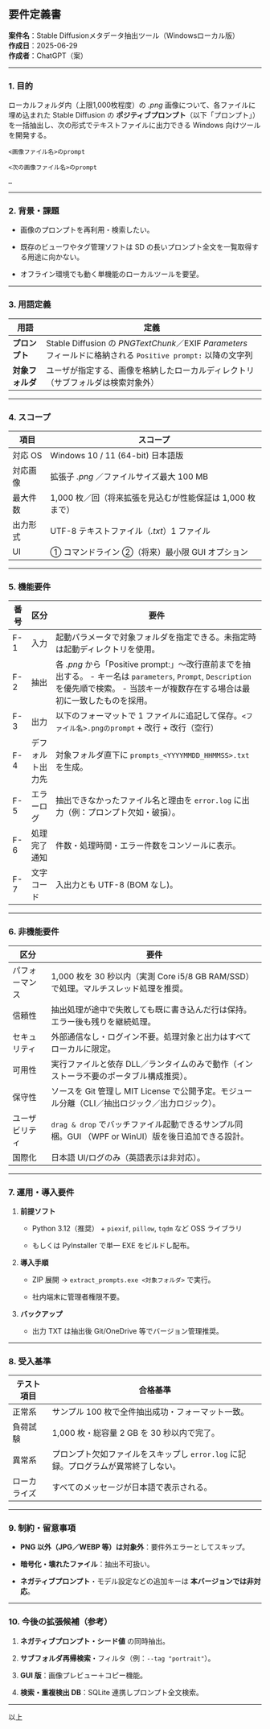 ﻿## 要件定義書

**案件名**：Stable Diffusionメタデータ抽出ツール（Windowsローカル版）  
**作成日**：2025-06-29  
**作成者**：ChatGPT（案）

---

### 1. 目的

ローカルフォルダ内（上限1,000枚程度）の _.png_ 画像について、各ファイルに埋め込まれた Stable Diffusion の **ポジティブプロンプト**（以下「プロンプト」）を一括抽出し、次の形式でテキストファイルに出力できる Windows 向けツールを開発する。

```
<画像ファイル名>のprompt

<次の画像ファイル名>のprompt

…
```

---

### 2. 背景・課題

- 画像のプロンプトを再利用・検索したい。
    
- 既存のビューワやタグ管理ソフトは SD の長いプロンプト全文を一覧取得する用途に向かない。
    
- オフライン環境でも動く単機能のローカルツールを要望。
    

---

### 3. 用語定義

|用語|定義|
|---|---|
|**プロンプト**|Stable Diffusion の _PNGTextChunk_／EXIF _Parameters_ フィールドに格納される `Positive prompt:` 以降の文字列|
|**対象フォルダ**|ユーザが指定する、画像を格納したローカルディレクトリ（サブフォルダは検索対象外）|

---

### 4. スコープ

|項目|スコープ|
|---|---|
|対応 OS|Windows 10 / 11 (64-bit) 日本語版|
|対応画像|拡張子 _.png_ ／ファイルサイズ最大 100 MB|
|最大件数|1,000 枚／回（将来拡張を見込むが性能保証は 1,000 枚まで）|
|出力形式|UTF-8 テキストファイル（_.txt_）1 ファイル|
|UI|① コマンドライン ②（将来）最小限 GUI オプション|

---

### 5. 機能要件

|番号|区分|要件|
|---|---|---|
|F-1|入力|起動パラメータで対象フォルダを指定できる。未指定時は起動ディレクトリを使用。|
|F-2|抽出|各 _.png_ から「Positive prompt:」〜改行直前までを抽出する。 - キー名は `parameters`, `Prompt`, `Description` を優先順で検索。 - 当該キーが複数存在する場合は最初に一致したものを採用。|
|F-3|出力|以下のフォーマットで 1 ファイルに追記して保存。`<ファイル名>.pngのprompt` + 改行 + 改行（空行）|
|F-4|デフォルト出力先|対象フォルダ直下に `prompts_<YYYYMMDD_HHMMSS>.txt` を生成。|
|F-5|エラーログ|抽出できなかったファイル名と理由を `error.log` に出力（例：プロンプト欠如・破損）。|
|F-6|処理完了通知|件数・処理時間・エラー件数をコンソールに表示。|
|F-7|文字コード|入出力とも UTF-8 (BOM なし)。|

---

### 6. 非機能要件

|区分|要件|
|---|---|
|パフォーマンス|1,000 枚を 30 秒以内（実測 Core i5/8 GB RAM/SSD）で処理。マルチスレッド処理を推奨。|
|信頼性|抽出処理が途中で失敗しても既に書き込んだ行は保持。エラー後も残りを継続処理。|
|セキュリティ|外部通信なし・ログイン不要。処理対象と出力はすべてローカルに限定。|
|可用性|実行ファイルと依存 DLL／ランタイムのみで動作（インストーラ不要のポータブル構成推奨）。|
|保守性|ソースを Git 管理し MIT License で公開予定。モジュール分離（CLI／抽出ロジック／出力ロジック）。|
|ユーザビリティ|`drag & drop` でバッチファイル起動できるサンプル同梱。GUI （WPF or WinUI）版を後日追加できる設計。|
|国際化|日本語 UI/ログのみ（英語表示は非対応）。|

---

### 7. 運用・導入要件

1. **前提ソフト**
    
    - Python 3.12（推奨） + `piexif`, `pillow`, `tqdm` など OSS ライブラリ
        
    - もしくは PyInstaller で単一 EXE をビルドし配布。
        
2. **導入手順**
    
    - ZIP 展開 → `extract_prompts.exe <対象フォルダ>` で実行。
        
    - 社内端末に管理者権限不要。
        
3. **バックアップ**
    
    - 出力 TXT は抽出後 Git/OneDrive 等でバージョン管理推奨。
        

---

### 8. 受入基準

|テスト項目|合格基準|
|---|---|
|正常系|サンプル 100 枚で全件抽出成功・フォーマット一致。|
|負荷試験|1,000 枚・総容量 2 GB を 30 秒以内で完了。|
|異常系|プロンプト欠如ファイルをスキップし `error.log` に記録。プログラムが異常終了しない。|
|ローカライズ|すべてのメッセージが日本語で表示される。|

---

### 9. 制約・留意事項

- **PNG 以外（JPG／WEBP 等）は対象外**：要件外エラーとしてスキップ。
    
- **暗号化・壊れたファイル**：抽出不可扱い。
    
- **ネガティブプロンプト**・モデル設定などの追加キーは **本バージョンでは非対応**。
    
---

### 10. 今後の拡張候補（参考）

1. **ネガティブプロンプト・シード値** の同時抽出。
    
2. **サブフォルダ再帰検索**・フィルタ（例：`--tag "portrait"`）。
    
3. **GUI 版**：画像プレビュー＋コピー機能。
    
4. **検索・重複検出 DB**：SQLite 連携しプロンプト全文検索。
    

---

以上